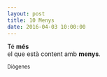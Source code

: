 ```yaml
---
layout: post
title: 10 Menys
date: 2016-04-03 10:00:00
---
```


Té **més**<br />
el que està content amb **menys**.

<small>Diògenes</small>

